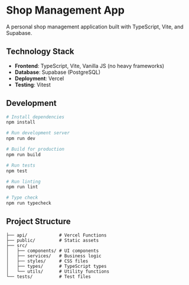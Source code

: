 # Shop Management App

A personal shop management application built with TypeScript, Vite, and Supabase.

## Technology Stack

- **Frontend**: TypeScript, Vite, Vanilla JS (no heavy frameworks)
- **Database**: Supabase (PostgreSQL)
- **Deployment**: Vercel
- **Testing**: Vitest

## Development

```bash
# Install dependencies
npm install

# Run development server
npm run dev

# Build for production
npm run build

# Run tests
npm test

# Run linting
npm run lint

# Type check
npm run typecheck
```

## Project Structure

```
├── api/            # Vercel Functions
├── public/         # Static assets
├── src/
│   ├── components/ # UI components
│   ├── services/   # Business logic
│   ├── styles/     # CSS files
│   ├── types/      # TypeScript types
│   └── utils/      # Utility functions
└── tests/          # Test files
```